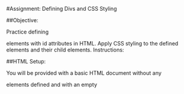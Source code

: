 #Assignment: Defining Divs and CSS Styling

##Objective:

Practice defining <div> elements with id attributes in HTML.
Apply CSS styling to the defined <div> elements and their child elements.
Instructions:

##HTML Setup:

You will be provided with a basic HTML document without any <div> elements defined and with an empty <style> section in the <head>.
Your task is to define <div> elements in the HTML document by adding appropriate id attributes as instructed in the assignment.
You should create <div> elements to structure the content logically, considering elements such as header, main content, sidebar, and footer.
CSS Styling:

Utilize the provided empty <style> section in the <head> to write CSS rules for styling the defined <div> elements and their child elements.
Apply CSS styling to at least 15 items in the HTML document, including but not limited to:
<div> elements and their child elements (e.g., #main h2)
Headings (<h1>, <h2>, <h3>)
Paragraphs (<p>)
Lists (<ul>, <ol>, <li>)
Links (<a>)
Any other elements you find appropriate.

#Notes:
- There are 3 HTML provided, please pick the one that appropriately fits your current skill level.
- The challenge.html, if highly polished, would most easily translate to an 'extending' mark.
- A fully completed assign1.html would likely translate to a 'proficient' mark.  
- The assign1.html is a good starting place for most.  Take your time and approach it multiple times if neccessary.  
- You could start with the guided.html to get a good understanding and then complete and sumbit the challenge.html 
  with a little more ease, and still be able to earn an 'extending' mark.

##Submission:

Once you have defined <div> elements in the HTML document and applied CSS styling, save both the HTML and CSS files.
Submit your completed files to your instructor, via e-mail or Github or Google Drive.

Note: This assignment aims to reinforce your understanding of HTML structure and CSS styling. Take your time to organize the content effectively using <div> elements and apply CSS styling creatively to enhance the visual presentation of the webpage. Don't hesitate to ask if you have any questions or need clarification on any aspect of this assignment. Good luck!
